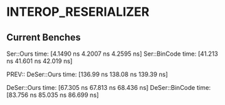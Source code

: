 # INTEROP_RESERIALIZER

## Current Benches

Ser::Ours               time:   [4.1490 ns 4.2007 ns 4.2595 ns]
Ser::BinCode            time:   [41.213 ns 41.601 ns 42.019 ns]

PREV:: DeSer::Ours             time:   [136.99 ns 138.08 ns 139.39 ns]

DeSer::Ours             time:   [67.305 ns 67.813 ns 68.436 ns]
DeSer::BinCode          time:   [83.756 ns 85.035 ns 86.699 ns]

